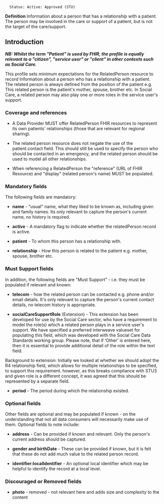       Status: Active: Approved (STU)

**Definition** Information about a person that has a relationship with a patient. The person may be involved in the care or support of a patient, but is not the target of the care/support.


## **Introduction**

***NB: Whilst the term "Patient" is used by FHIR, the profile is equally relevant to a "citizen", "service user" or "client" in other contexts such as Social Care.***

This profile sets minimum expectations for the RelatedPerson resource to record Information about a person who has a relationship with a patient. The related person is always defined from the position of the patient e.g. This related person is the patient's mother, spouse, brother etc. In Social Care, a related person may also play one or more roles in the service user's support.


### **Coverage and references**

 - A Data Provider MUST offer RelatedPerson FHIR resources to represent its own patients' relationships (those that are relevant for regional sharing). 

 - The related person resource does not negate the use of the patient.contact field. This should still be used to specify the person who should be contacted in an emergency, and the related person should be used to model all other relationships.

 - When referencing a RelatedPerson the "reference" (URL of FHIR Resource) and "display" (related person's name) MUST be populated.

### **Mandatory fields**
The following fields are mandatory:
- **name** - "usual" name, what they liked to be known as, including given and family names. Its only relevant to capture the person's current name, no history is required.

- **active** - A mandatory flag to indicate whether the relatedPerson record is active.

- **patient** - To whom this person has a relationship with.

- **relationship** - How this person is related to the patient e.g. mother, spouse, brother etc.

### **Must Support fields**
In addition, the following fields are "Must Support" - i.e. they must be populated if relevant and known:

- **telecom** - how the related person can be contacted e.g. phone and/or email details. It's only relevant to capture the person's current contact details, no telecom history is appropriate.

- **socialCareSupportRole** (Extension) - This extension has been developed for use by the Social Care sector, who have a requirement to model the role(s) which a related person plays in a service user's support. We have specified a preferred interweave valueset for populating this field, which was developed with the Social Care Data Standards working group. Please note, that if ‘Other’ is entered here, then it is essential to provide additional detail of the role within the text field.

Background to extension: Initially we looked at whether we should adopt the R4 relationship field, which allows for multiple relationships to be specified, to support this requirement. however, as this breaks compliance with STU3 and given role is a different concept, it was agreed that this should be represented by a separate field. 

- **period** - The period during which the relationship existed.

### **Optional fields**
Other fields are optional and may be populated if known - on the understanding that not all data consumers will necessarily make use of them. Optional fields to note include:

- **address** - Can be provided if known and relevant. Only the person's current address should be captured. 

- **gender and birthDate** - These can be provided if known, but it is felt that these do not add much value to the related person record.

- **identifier:localIdentifier** - An optional local identifier which may be helpful to identify the record at a local level.

### **Discouraged or Removed fields**

- **photo** - removed - not relevant here and adds size and complexity to the content






